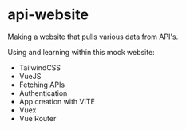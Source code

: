 # api-website

Making a website that pulls various data from API's.

Using and learning within this mock website:

- TailwindCSS
- VueJS
- Fetching APIs
- Authentication
- App creation with VITE
- Vuex
- Vue Router
